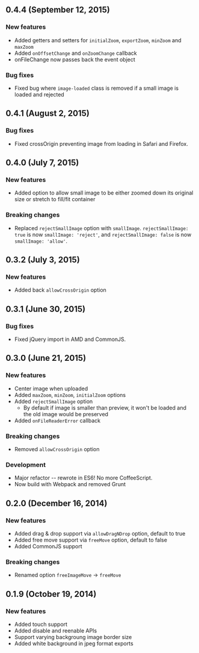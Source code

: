 ## 0.4.4 (September 12, 2015)

### New features

* Added getters and setters for `initialZoom`, `exportZoom`, `minZoom` and `maxZoom`
* Added `onOffsetChange` and `onZoomChange` callback
* onFileChange now passes back the event object

### Bug fixes

* Fixed bug where `image-loaded` class is removed if a small image is loaded and rejected


## 0.4.1 (August 2, 2015)

### Bug fixes

* Fixed crossOrigin preventing image from loading in Safari and Firefox.


## 0.4.0 (July 7, 2015)

### New features

* Added option to allow small image to be either zoomed down its original size or stretch to fill/fit container

### Breaking changes

* Replaced `rejectSmallImage` option with `smallImage`. `rejectSmallImage: true` is now `smallImage: 'reject'`, and `rejectSmallImage: false` is now `smallImage: 'allow'`.


## 0.3.2 (July 3, 2015)

### New features

* Added back `allowCrossOrigin` option


## 0.3.1 (June 30, 2015)

### Bug fixes

* Fixed jQuery import in AMD and CommonJS.


## 0.3.0 (June 21, 2015)

### New features

* Center image when uploaded
* Added `maxZoom`, `minZoom`, `initialZoom` options
* Added `rejectSmallImage` option
  * By default if image is smaller than preview, it won't be loaded and the old image would be preserved
* Added `onFileReaderError` callback

### Breaking changes

* Removed `allowCrossOrigin` option

### Development

* Major refactor -- rewrote in ES6! No more CoffeeScript.
* Now build with Webpack and removed Grunt


## 0.2.0 (December 16, 2014)

### New features

* Added drag & drop support via `allowDragNDrop` option, default to true
* Added free move support via `freeMove` option, default to false
* Added CommonJS support

### Breaking changes

* Renamed option `freeImageMove` -> `freeMove`


## 0.1.9 (October 19, 2014)

### New features

* Added touch support
* Added disable and reenable APIs
* Support varying backgroung image border size
* Added white background in jpeg format exports
